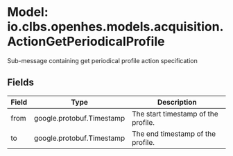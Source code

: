 # Model: io.clbs.openhes.models.acquisition.ActionGetPeriodicalProfile

Sub-message containing get periodical profile action specification

## Fields

| Field | Type | Description |
| --- | --- | --- |
| from | google.protobuf.Timestamp | The start timestamp of the profile. |
| to | google.protobuf.Timestamp | The end timestamp of the profile. |

